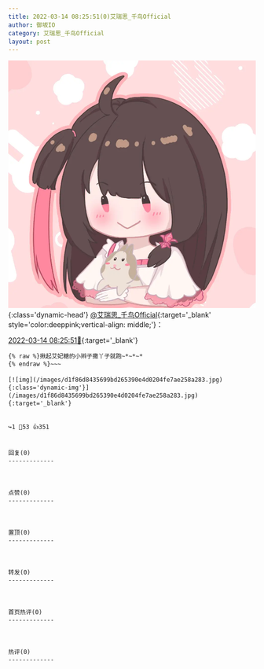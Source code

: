 ```yaml
---
title: 2022-03-14 08:25:51(0)艾瑞思_千鸟Official
author: 御坂IO
category: 艾瑞思_千鸟Official
layout: post
---
```


![img](/images/7e08840c56f251de28bdf766b647bd5fe9a5d50a.jpg){:class='dynamic-head'}
[@艾瑞思_千鸟Official](https://space.bilibili.com/1090010845/dynamic){:target='_blank' style='color:deeppink;vertical-align: middle;'}：

[2022-03-14 08:25:51🔗](https://t.bilibili.com/637283596739018777){:target='_blank'}

~~~
{% raw %}揪起艾妃糖的小辫子撒丫子就跑~*~*~*
{% endraw %}~~~

[![img](/images/d1f86d8435699bd265390e4d0204fe7ae258a283.jpg){:class='dynamic-img'}](/images/d1f86d8435699bd265390e4d0204fe7ae258a283.jpg){:target='_blank'}


↪️1 💬53 👍351


回复(0)
-------------



点赞(0)
-------------



置顶(0)
-------------



转发(0)
-------------



首页热评(0)
-------------



热评(0)
-------------



